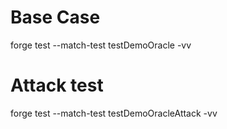 # Base Case

forge test --match-test testDemoOracle -vv

# Attack test

forge test --match-test testDemoOracleAttack -vv
